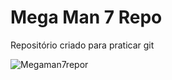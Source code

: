 # Mega Man 7 Repo

Repositório criado para praticar git

![Megaman7repor](https://static.wikia.nocookie.net/esmegaman/images/d/d9/Bass-7.png)